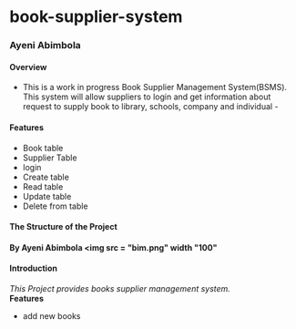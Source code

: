 # book-supplier-system
### 
### Ayeni Abimbola 
#### Overview
- This is a work in progress Book Supplier Management System(BSMS).  This system will allow suppliers to login and get information about request to supply book to library, schools, company and individual -

#### Features <br>
* Book table
* Supplier Table
* login
* Create table
* Read table
* Update table
* Delete from table

#### The Structure of the Project <br>


#### By Ayeni Abimbola <img src =  "bim.png" width "100"
#### Introduction
_This Project provides books supplier management system._ <br>
**Features**
* add new books <br>
